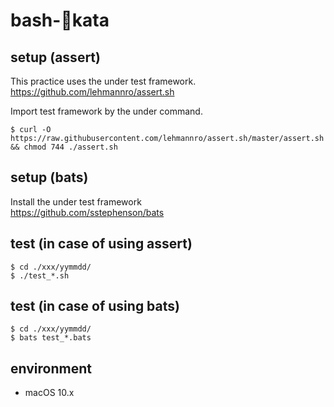 # bash-kata

## setup (assert)

This practice uses the under test framework.  
<https://github.com/lehmannro/assert.sh>

Import test framework by the under command.  

```teraminal
$ curl -O https://raw.githubusercontent.com/lehmannro/assert.sh/master/assert.sh && chmod 744 ./assert.sh
```

## setup (bats)

Install the under test framework  
<https://github.com/sstephenson/bats>

## test (in case of using assert)

```terminal
$ cd ./xxx/yymmdd/
$ ./test_*.sh
```

## test (in case of using bats)

```terminal
$ cd ./xxx/yymmdd/
$ bats test_*.bats
```

## environment

- macOS 10.x
